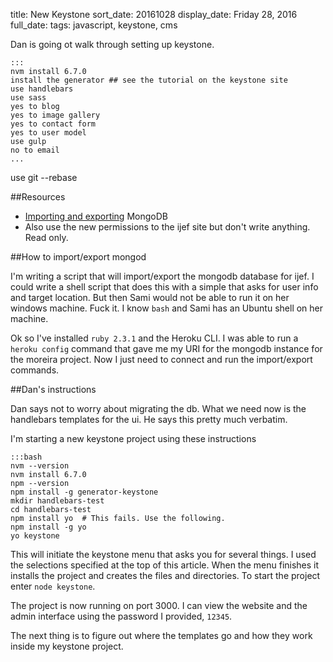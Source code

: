 title: New Keystone
sort_date: 20161028
display_date: Friday 28, 2016
full_date: 
tags: javascript, keystone, cms

Dan is going ot walk through setting up keystone.

    :::
    nvm install 6.7.0
    install the generator ## see the tutorial on the keystone site
    use handlebars
    use sass
    yes to blog
    yes to image gallery
    yes to contact form
    yes to user model
    use gulp
    no to email
    ...

use git --rebase

##Resources

- [Importing and exporting](https://docs.mongodb.com/v2.6/core/import-export/) MongoDB
- Also use the new permissions to the ijef site but don't write anything. Read only.

##How to import/export mongod

I'm writing a script that will import/export the mongodb database for ijef. I could write a shell script that does this with a simple that asks for user info and target location. But then Sami would not be able to run it on her windows machine. Fuck it. I know ```bash``` and Sami has an Ubuntu shell on her machine.

Ok so I've installed ```ruby 2.3.1``` and the Heroku CLI. I was able to run a ```heroku config``` command that gave me my URI for the mongodb instance for the moreira project. Now I just need to connect and run the import/export commands.

##Dan's instructions

Dan says not to worry about migrating the db. What we need now is the handlebars templates for the ui. He says this pretty much verbatim. 

I'm starting a new keystone project using these instructions

    :::bash
    nvm --version
    nvm install 6.7.0
    npm --version
    npm install -g generator-keystone
    mkdir handlebars-test
    cd handlebars-test
    npm install yo  # This fails. Use the following.
    npm install -g yo
    yo keystone

This will initiate the keystone menu that asks you for several things. I used the selections specified at the top of this article. When the menu finishes it installs the project and creates the files and directories. To start the project enter ```node keystone```.

The project is now running on port 3000. I can view the website and the admin interface using the password I provided, ```12345```.

The next thing is to figure out where the templates go and how they work inside my keystone project.
